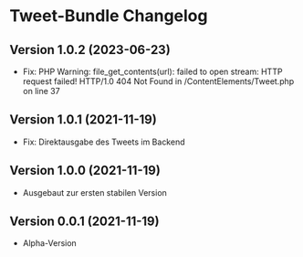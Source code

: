 # Tweet-Bundle Changelog

## Version 1.0.2 (2023-06-23)

* Fix: PHP Warning: file_get_contents(url): failed to open stream: HTTP request failed! HTTP/1.0 404 Not Found in /ContentElements/Tweet.php on line 37

## Version 1.0.1 (2021-11-19)

* Fix: Direktausgabe des Tweets im Backend

## Version 1.0.0 (2021-11-19)

* Ausgebaut zur ersten stabilen Version

## Version 0.0.1 (2021-11-19)

* Alpha-Version
